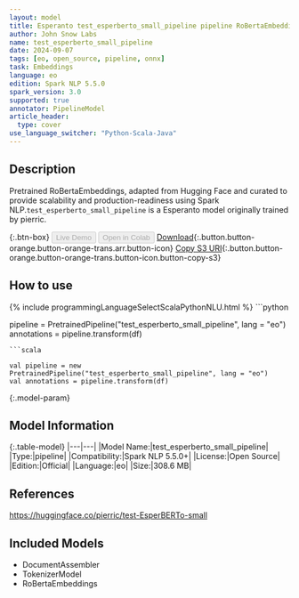```yaml
---
layout: model
title: Esperanto test_esperberto_small_pipeline pipeline RoBertaEmbeddings from pierric
author: John Snow Labs
name: test_esperberto_small_pipeline
date: 2024-09-07
tags: [eo, open_source, pipeline, onnx]
task: Embeddings
language: eo
edition: Spark NLP 5.5.0
spark_version: 3.0
supported: true
annotator: PipelineModel
article_header:
  type: cover
use_language_switcher: "Python-Scala-Java"
---
```


## Description

Pretrained RoBertaEmbeddings, adapted from Hugging Face and curated to provide scalability and production-readiness using Spark NLP.`test_esperberto_small_pipeline` is a Esperanto model originally trained by pierric.

{:.btn-box}
<button class="button button-orange" disabled>Live Demo</button>
<button class="button button-orange" disabled>Open in Colab</button>
[Download](https://s3.amazonaws.com/auxdata.johnsnowlabs.com/public/models/test_esperberto_small_pipeline_eo_5.5.0_3.0_1725698755419.zip){:.button.button-orange.button-orange-trans.arr.button-icon}
[Copy S3 URI](s3://auxdata.johnsnowlabs.com/public/models/test_esperberto_small_pipeline_eo_5.5.0_3.0_1725698755419.zip){:.button.button-orange.button-orange-trans.button-icon.button-copy-s3}

## How to use



<div class="tabs-box" markdown="1">
{% include programmingLanguageSelectScalaPythonNLU.html %}
```python

pipeline = PretrainedPipeline("test_esperberto_small_pipeline", lang = "eo")
annotations =  pipeline.transform(df)   

```
```scala

val pipeline = new PretrainedPipeline("test_esperberto_small_pipeline", lang = "eo")
val annotations = pipeline.transform(df)

```
</div>

{:.model-param}
## Model Information

{:.table-model}
|---|---|
|Model Name:|test_esperberto_small_pipeline|
|Type:|pipeline|
|Compatibility:|Spark NLP 5.5.0+|
|License:|Open Source|
|Edition:|Official|
|Language:|eo|
|Size:|308.6 MB|

## References

https://huggingface.co/pierric/test-EsperBERTo-small

## Included Models

- DocumentAssembler
- TokenizerModel
- RoBertaEmbeddings